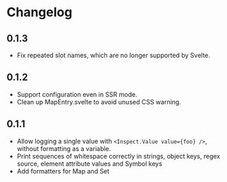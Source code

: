 # Changelog

## 0.1.3
- Fix repeated slot names, which are no longer supported by Svelte.

## 0.1.2
- Support configuration even in SSR mode.
- Clean up MapEntry.svelte to avoid unused CSS warning.

## 0.1.1
- Allow logging a single value with `<Inspect.Value value={foo} />`, without formatting as a variable.
- Print sequences of whitespace correctly in strings, object keys, regex source, element attribute values and Symbol keys
- Add formatters for Map and Set
